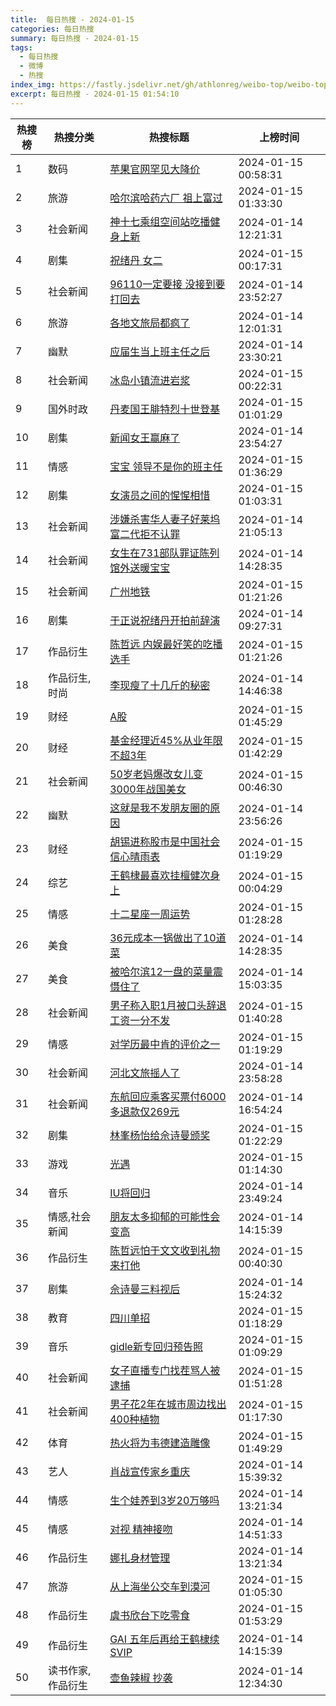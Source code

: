 ```yaml
---
title:  每日热搜 - 2024-01-15
categories: 每日热搜
summary: 每日热搜 - 2024-01-15
tags:
  - 每日热搜
  - 微博
  - 热搜
index_img: https://fastly.jsdelivr.net/gh/athlonreg/weibo-top/weibo-top.jpeg
excerpt: 每日热搜 - 2024-01-15 01:54:10
---
```


| 热搜榜 | 热搜分类 | 热搜标题 | 上榜时间 |
| --- | --- | --- | --- |
| 1 | 数码 | [苹果官网罕见大降价](https://s.weibo.com/weibo%3Fq%3D%2523%E8%8B%B9%E6%9E%9C%E5%AE%98%E7%BD%91%E7%BD%95%E8%A7%81%E5%A4%A7%E9%99%8D%E4%BB%B7%2523) | 2024-01-15 00:58:31 | 
| 2 | 旅游 | [哈尔滨哈药六厂 祖上富过](https://s.weibo.com/weibo%3Fq%3D%2523%E5%93%88%E5%B0%94%E6%BB%A8%E5%93%88%E8%8D%AF%E5%85%AD%E5%8E%82%20%E7%A5%96%E4%B8%8A%E5%AF%8C%E8%BF%87%2523) | 2024-01-15 01:33:30 | 
| 3 | 社会新闻 | [神十七乘组空间站吃播健身上新](https://s.weibo.com/weibo%3Fq%3D%2523%E7%A5%9E%E5%8D%81%E4%B8%83%E4%B9%98%E7%BB%84%E7%A9%BA%E9%97%B4%E7%AB%99%E5%90%83%E6%92%AD%E5%81%A5%E8%BA%AB%E4%B8%8A%E6%96%B0%2523) | 2024-01-14 12:21:31 | 
| 4 | 剧集 | [祝绪丹 女二](https://s.weibo.com/weibo%3Fq%3D%2523%E7%A5%9D%E7%BB%AA%E4%B8%B9%20%E5%A5%B3%E4%BA%8C%2523) | 2024-01-15 00:17:31 | 
| 5 | 社会新闻 | [96110一定要接 没接到要打回去](https://s.weibo.com/weibo%3Fq%3D%252396110%E4%B8%80%E5%AE%9A%E8%A6%81%E6%8E%A5%20%E6%B2%A1%E6%8E%A5%E5%88%B0%E8%A6%81%E6%89%93%E5%9B%9E%E5%8E%BB%2523) | 2024-01-14 23:52:27 | 
| 6 | 旅游 | [各地文旅局都疯了](https://s.weibo.com/weibo%3Fq%3D%2523%E5%90%84%E5%9C%B0%E6%96%87%E6%97%85%E5%B1%80%E9%83%BD%E7%96%AF%E4%BA%86%2523) | 2024-01-14 12:01:31 | 
| 7 | 幽默 | [应届生当上班主任之后](https://s.weibo.com/weibo%3Fq%3D%2523%E5%BA%94%E5%B1%8A%E7%94%9F%E5%BD%93%E4%B8%8A%E7%8F%AD%E4%B8%BB%E4%BB%BB%E4%B9%8B%E5%90%8E%2523) | 2024-01-14 23:30:21 | 
| 8 | 社会新闻 | [冰岛小镇流进岩浆](https://s.weibo.com/weibo%3Fq%3D%2523%E5%86%B0%E5%B2%9B%E5%B0%8F%E9%95%87%E6%B5%81%E8%BF%9B%E5%B2%A9%E6%B5%86%2523) | 2024-01-15 00:22:31 | 
| 9 | 国外时政 | [丹麦国王腓特烈十世登基](https://s.weibo.com/weibo%3Fq%3D%2523%E4%B8%B9%E9%BA%A6%E5%9B%BD%E7%8E%8B%E8%85%93%E7%89%B9%E7%83%88%E5%8D%81%E4%B8%96%E7%99%BB%E5%9F%BA%2523) | 2024-01-15 01:01:29 | 
| 10 | 剧集 | [新闻女王赢麻了](https://s.weibo.com/weibo%3Fq%3D%2523%E6%96%B0%E9%97%BB%E5%A5%B3%E7%8E%8B%E8%B5%A2%E9%BA%BB%E4%BA%86%2523) | 2024-01-14 23:54:27 | 
| 11 | 情感 | [宝宝 领导不是你的班主任](https://s.weibo.com/weibo%3Fq%3D%2523%E5%AE%9D%E5%AE%9D%20%E9%A2%86%E5%AF%BC%E4%B8%8D%E6%98%AF%E4%BD%A0%E7%9A%84%E7%8F%AD%E4%B8%BB%E4%BB%BB%2523) | 2024-01-15 01:36:29 | 
| 12 | 剧集 | [女演员之间的惺惺相惜](https://s.weibo.com/weibo%3Fq%3D%2523%E5%A5%B3%E6%BC%94%E5%91%98%E4%B9%8B%E9%97%B4%E7%9A%84%E6%83%BA%E6%83%BA%E7%9B%B8%E6%83%9C%2523) | 2024-01-15 01:03:31 | 
| 13 | 社会新闻 | [涉嫌杀害华人妻子好莱坞富二代拒不认罪](https://s.weibo.com/weibo%3Fq%3D%2523%E6%B6%89%E5%AB%8C%E6%9D%80%E5%AE%B3%E5%8D%8E%E4%BA%BA%E5%A6%BB%E5%AD%90%E5%A5%BD%E8%8E%B1%E5%9D%9E%E5%AF%8C%E4%BA%8C%E4%BB%A3%E6%8B%92%E4%B8%8D%E8%AE%A4%E7%BD%AA%2523) | 2024-01-14 21:05:13 | 
| 14 | 社会新闻 | [女生在731部队罪证陈列馆外送暖宝宝](https://s.weibo.com/weibo%3Fq%3D%2523%E5%A5%B3%E7%94%9F%E5%9C%A8731%E9%83%A8%E9%98%9F%E7%BD%AA%E8%AF%81%E9%99%88%E5%88%97%E9%A6%86%E5%A4%96%E9%80%81%E6%9A%96%E5%AE%9D%E5%AE%9D%2523) | 2024-01-14 14:28:35 | 
| 15 | 社会新闻 | [广州地铁](https://s.weibo.com/weibo%3Fq%3D%2523%E5%B9%BF%E5%B7%9E%E5%9C%B0%E9%93%81%2523) | 2024-01-15 01:21:26 | 
| 16 | 剧集 | [于正说祝绪丹开拍前辞演](https://s.weibo.com/weibo%3Fq%3D%2523%E4%BA%8E%E6%AD%A3%E8%AF%B4%E7%A5%9D%E7%BB%AA%E4%B8%B9%E5%BC%80%E6%8B%8D%E5%89%8D%E8%BE%9E%E6%BC%94%2523) | 2024-01-14 09:27:31 | 
| 17 | 作品衍生 | [陈哲远 内娱最好笑的吃播选手](https://s.weibo.com/weibo%3Fq%3D%2523%E9%99%88%E5%93%B2%E8%BF%9C%20%E5%86%85%E5%A8%B1%E6%9C%80%E5%A5%BD%E7%AC%91%E7%9A%84%E5%90%83%E6%92%AD%E9%80%89%E6%89%8B%2523) | 2024-01-15 01:21:26 | 
| 18 | 作品衍生,时尚 | [李现瘦了十几斤的秘密](https://s.weibo.com/weibo%3Fq%3D%2523%E6%9D%8E%E7%8E%B0%E7%98%A6%E4%BA%86%E5%8D%81%E5%87%A0%E6%96%A4%E7%9A%84%E7%A7%98%E5%AF%86%2523) | 2024-01-14 14:46:38 | 
| 19 | 财经 | [A股](https://s.weibo.com/weibo%3Fq%3D%2523A%E8%82%A1%2523) | 2024-01-15 01:45:29 | 
| 20 | 财经 | [基金经理近45%从业年限不超3年](https://s.weibo.com/weibo%3Fq%3D%2523%E5%9F%BA%E9%87%91%E7%BB%8F%E7%90%86%E8%BF%9145%25%E4%BB%8E%E4%B8%9A%E5%B9%B4%E9%99%90%E4%B8%8D%E8%B6%853%E5%B9%B4%2523) | 2024-01-15 01:42:29 | 
| 21 | 社会新闻 | [50岁老妈爆改女儿变3000年战国美女](https://s.weibo.com/weibo%3Fq%3D%252350%E5%B2%81%E8%80%81%E5%A6%88%E7%88%86%E6%94%B9%E5%A5%B3%E5%84%BF%E5%8F%983000%E5%B9%B4%E6%88%98%E5%9B%BD%E7%BE%8E%E5%A5%B3%2523) | 2024-01-15 00:46:30 | 
| 22 | 幽默 | [这就是我不发朋友圈的原因](https://s.weibo.com/weibo%3Fq%3D%2523%E8%BF%99%E5%B0%B1%E6%98%AF%E6%88%91%E4%B8%8D%E5%8F%91%E6%9C%8B%E5%8F%8B%E5%9C%88%E7%9A%84%E5%8E%9F%E5%9B%A0%2523) | 2024-01-14 23:56:26 | 
| 23 | 财经 | [胡锡进称股市是中国社会信心晴雨表](https://s.weibo.com/weibo%3Fq%3D%2523%E8%83%A1%E9%94%A1%E8%BF%9B%E7%A7%B0%E8%82%A1%E5%B8%82%E6%98%AF%E4%B8%AD%E5%9B%BD%E7%A4%BE%E4%BC%9A%E4%BF%A1%E5%BF%83%E6%99%B4%E9%9B%A8%E8%A1%A8%2523) | 2024-01-15 01:19:29 | 
| 24 | 综艺 | [王鹤棣最喜欢挂檀健次身上](https://s.weibo.com/weibo%3Fq%3D%2523%E7%8E%8B%E9%B9%A4%E6%A3%A3%E6%9C%80%E5%96%9C%E6%AC%A2%E6%8C%82%E6%AA%80%E5%81%A5%E6%AC%A1%E8%BA%AB%E4%B8%8A%2523) | 2024-01-15 00:04:29 | 
| 25 | 情感 | [十二星座一周运势](https://s.weibo.com/weibo%3Fq%3D%2523%E5%8D%81%E4%BA%8C%E6%98%9F%E5%BA%A7%E4%B8%80%E5%91%A8%E8%BF%90%E5%8A%BF%2523) | 2024-01-15 01:28:28 | 
| 26 | 美食 | [36元成本一锅做出了10道菜](https://s.weibo.com/weibo%3Fq%3D%252336%E5%85%83%E6%88%90%E6%9C%AC%E4%B8%80%E9%94%85%E5%81%9A%E5%87%BA%E4%BA%8610%E9%81%93%E8%8F%9C%2523) | 2024-01-14 14:28:35 | 
| 27 | 美食 | [被哈尔滨12一盘的菜量震慑住了](https://s.weibo.com/weibo%3Fq%3D%2523%E8%A2%AB%E5%93%88%E5%B0%94%E6%BB%A812%E4%B8%80%E7%9B%98%E7%9A%84%E8%8F%9C%E9%87%8F%E9%9C%87%E6%85%91%E4%BD%8F%E4%BA%86%2523) | 2024-01-14 15:03:35 | 
| 28 | 社会新闻 | [男子称入职1月被口头辞退工资一分不发](https://s.weibo.com/weibo%3Fq%3D%2523%E7%94%B7%E5%AD%90%E7%A7%B0%E5%85%A5%E8%81%8C1%E6%9C%88%E8%A2%AB%E5%8F%A3%E5%A4%B4%E8%BE%9E%E9%80%80%E5%B7%A5%E8%B5%84%E4%B8%80%E5%88%86%E4%B8%8D%E5%8F%91%2523) | 2024-01-15 01:40:28 | 
| 29 | 情感 | [对学历最中肯的评价之一](https://s.weibo.com/weibo%3Fq%3D%2523%E5%AF%B9%E5%AD%A6%E5%8E%86%E6%9C%80%E4%B8%AD%E8%82%AF%E7%9A%84%E8%AF%84%E4%BB%B7%E4%B9%8B%E4%B8%80%2523) | 2024-01-15 01:19:29 | 
| 30 | 社会新闻 | [河北文旅摇人了](https://s.weibo.com/weibo%3Fq%3D%2523%E6%B2%B3%E5%8C%97%E6%96%87%E6%97%85%E6%91%87%E4%BA%BA%E4%BA%86%2523) | 2024-01-14 23:58:28 | 
| 31 | 社会新闻 | [东航回应乘客买票付6000多退款仅269元](https://s.weibo.com/weibo%3Fq%3D%2523%E4%B8%9C%E8%88%AA%E5%9B%9E%E5%BA%94%E4%B9%98%E5%AE%A2%E4%B9%B0%E7%A5%A8%E4%BB%986000%E5%A4%9A%E9%80%80%E6%AC%BE%E4%BB%85269%E5%85%83%2523) | 2024-01-14 16:54:24 | 
| 32 | 剧集 | [林峯杨怡给佘诗曼颁奖](https://s.weibo.com/weibo%3Fq%3D%2523%E6%9E%97%E5%B3%AF%E6%9D%A8%E6%80%A1%E7%BB%99%E4%BD%98%E8%AF%97%E6%9B%BC%E9%A2%81%E5%A5%96%2523) | 2024-01-15 01:22:29 | 
| 33 | 游戏 | [光遇](https://s.weibo.com/weibo%3Fq%3D%2523%E5%85%89%E9%81%87%2523) | 2024-01-15 01:14:30 | 
| 34 | 音乐 | [IU将回归](https://s.weibo.com/weibo%3Fq%3D%2523IU%E5%B0%86%E5%9B%9E%E5%BD%92%2523) | 2024-01-14 23:49:24 | 
| 35 | 情感,社会新闻 | [朋友太多抑郁的可能性会变高](https://s.weibo.com/weibo%3Fq%3D%2523%E6%9C%8B%E5%8F%8B%E5%A4%AA%E5%A4%9A%E6%8A%91%E9%83%81%E7%9A%84%E5%8F%AF%E8%83%BD%E6%80%A7%E4%BC%9A%E5%8F%98%E9%AB%98%2523) | 2024-01-14 14:15:39 | 
| 36 | 作品衍生 | [陈哲远怕于文文收到礼物来打他](https://s.weibo.com/weibo%3Fq%3D%2523%E9%99%88%E5%93%B2%E8%BF%9C%E6%80%95%E4%BA%8E%E6%96%87%E6%96%87%E6%94%B6%E5%88%B0%E7%A4%BC%E7%89%A9%E6%9D%A5%E6%89%93%E4%BB%96%2523) | 2024-01-15 00:40:30 | 
| 37 | 剧集 | [佘诗曼三料视后](https://s.weibo.com/weibo%3Fq%3D%2523%E4%BD%98%E8%AF%97%E6%9B%BC%E4%B8%89%E6%96%99%E8%A7%86%E5%90%8E%2523) | 2024-01-14 15:24:32 | 
| 38 | 教育 | [四川单招](https://s.weibo.com/weibo%3Fq%3D%2523%E5%9B%9B%E5%B7%9D%E5%8D%95%E6%8B%9B%2523) | 2024-01-15 01:18:29 | 
| 39 | 音乐 | [gidle新专回归预告照](https://s.weibo.com/weibo%3Fq%3D%2523gidle%E6%96%B0%E4%B8%93%E5%9B%9E%E5%BD%92%E9%A2%84%E5%91%8A%E7%85%A7%2523) | 2024-01-15 01:09:29 | 
| 40 | 社会新闻 | [女子直播专门找茬骂人被逮捕](https://s.weibo.com/weibo%3Fq%3D%2523%E5%A5%B3%E5%AD%90%E7%9B%B4%E6%92%AD%E4%B8%93%E9%97%A8%E6%89%BE%E8%8C%AC%E9%AA%82%E4%BA%BA%E8%A2%AB%E9%80%AE%E6%8D%95%2523) | 2024-01-15 01:51:28 | 
| 41 | 社会新闻 | [男子花2年在城市周边找出400种植物](https://s.weibo.com/weibo%3Fq%3D%2523%E7%94%B7%E5%AD%90%E8%8A%B12%E5%B9%B4%E5%9C%A8%E5%9F%8E%E5%B8%82%E5%91%A8%E8%BE%B9%E6%89%BE%E5%87%BA400%E7%A7%8D%E6%A4%8D%E7%89%A9%2523) | 2024-01-15 01:17:30 | 
| 42 | 体育 | [热火将为韦德建造雕像](https://s.weibo.com/weibo%3Fq%3D%2523%E7%83%AD%E7%81%AB%E5%B0%86%E4%B8%BA%E9%9F%A6%E5%BE%B7%E5%BB%BA%E9%80%A0%E9%9B%95%E5%83%8F%2523) | 2024-01-15 01:49:29 | 
| 43 | 艺人 | [肖战宣传家乡重庆](https://s.weibo.com/weibo%3Fq%3D%2523%E8%82%96%E6%88%98%E5%AE%A3%E4%BC%A0%E5%AE%B6%E4%B9%A1%E9%87%8D%E5%BA%86%2523) | 2024-01-14 15:39:32 | 
| 44 | 情感 | [生个娃养到3岁20万够吗](https://s.weibo.com/weibo%3Fq%3D%2523%E7%94%9F%E4%B8%AA%E5%A8%83%E5%85%BB%E5%88%B03%E5%B2%8120%E4%B8%87%E5%A4%9F%E5%90%97%2523) | 2024-01-14 13:21:34 | 
| 45 | 情感 | [对视 精神接吻](https://s.weibo.com/weibo%3Fq%3D%2523%E5%AF%B9%E8%A7%86%20%E7%B2%BE%E7%A5%9E%E6%8E%A5%E5%90%BB%2523) | 2024-01-14 14:51:33 | 
| 46 | 作品衍生 | [娜扎身材管理](https://s.weibo.com/weibo%3Fq%3D%2523%E5%A8%9C%E6%89%8E%E8%BA%AB%E6%9D%90%E7%AE%A1%E7%90%86%2523) | 2024-01-14 13:21:34 | 
| 47 | 旅游 | [从上海坐公交车到漠河](https://s.weibo.com/weibo%3Fq%3D%2523%E4%BB%8E%E4%B8%8A%E6%B5%B7%E5%9D%90%E5%85%AC%E4%BA%A4%E8%BD%A6%E5%88%B0%E6%BC%A0%E6%B2%B3%2523) | 2024-01-15 01:05:30 | 
| 48 | 作品衍生 | [虞书欣台下吃零食](https://s.weibo.com/weibo%3Fq%3D%2523%E8%99%9E%E4%B9%A6%E6%AC%A3%E5%8F%B0%E4%B8%8B%E5%90%83%E9%9B%B6%E9%A3%9F%2523) | 2024-01-15 01:53:29 | 
| 49 | 作品衍生 | [GAI 五年后再给王鹤棣续SVIP](https://s.weibo.com/weibo%3Fq%3D%2523GAI%20%E4%BA%94%E5%B9%B4%E5%90%8E%E5%86%8D%E7%BB%99%E7%8E%8B%E9%B9%A4%E6%A3%A3%E7%BB%ADSVIP%2523) | 2024-01-14 14:15:39 | 
| 50 | 读书作家,作品衍生 | [壶鱼辣椒 抄袭](https://s.weibo.com/weibo%3Fq%3D%2523%E5%A3%B6%E9%B1%BC%E8%BE%A3%E6%A4%92%20%E6%8A%84%E8%A2%AD%2523) | 2024-01-14 12:34:30 | 
